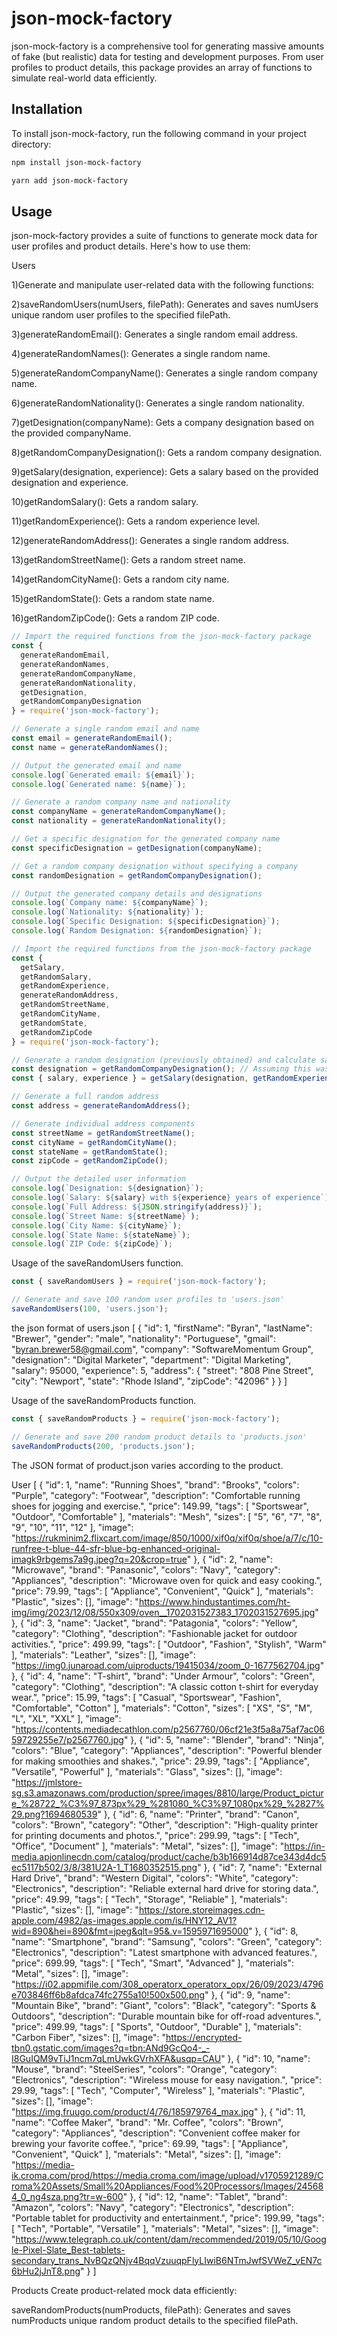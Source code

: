 # json-mock-factory

json-mock-factory is a comprehensive tool for generating massive amounts of fake (but realistic) data for testing and development purposes. From user profiles to product details, this package provides an array of functions to simulate real-world data efficiently.

## Installation

To install json-mock-factory, run the following command in your project directory:

```bash
npm install json-mock-factory
```
```bash
yarn add json-mock-factory
```
## Usage
json-mock-factory provides a suite of functions to generate mock data for user profiles and product details. Here's how to use them:

Users



1)Generate and manipulate user-related data with the following functions:

2)saveRandomUsers(numUsers, filePath): Generates and saves numUsers unique random user profiles to the specified filePath.

3)generateRandomEmail(): Generates a single random email address.

4)generateRandomNames(): Generates a single random name.

5)generateRandomCompanyName(): Generates a single random company name.

6)generateRandomNationality(): Generates a single random nationality.

7)getDesignation(companyName): Gets a company designation based on the provided companyName.

8)getRandomCompanyDesignation(): Gets a random company designation.

9)getSalary(designation, experience): Gets a salary based on the provided designation and experience.

10)getRandomSalary(): Gets a random salary.

11)getRandomExperience(): Gets a random experience level.

12)generateRandomAddress(): Generates a single random address.

13)getRandomStreetName(): Gets a random street name.

14)getRandomCityName(): Gets a random city name.

15)getRandomState(): Gets a random state name.

16)getRandomZipCode(): Gets a random ZIP code.

```javascript 
// Import the required functions from the json-mock-factory package
const { 
  generateRandomEmail, 
  generateRandomNames, 
  generateRandomCompanyName, 
  generateRandomNationality, 
  getDesignation, 
  getRandomCompanyDesignation 
} = require('json-mock-factory');

// Generate a single random email and name
const email = generateRandomEmail();
const name = generateRandomNames();

// Output the generated email and name
console.log(`Generated email: ${email}`);
console.log(`Generated name: ${name}`);

// Generate a random company name and nationality
const companyName = generateRandomCompanyName();
const nationality = generateRandomNationality();

// Get a specific designation for the generated company name
const specificDesignation = getDesignation(companyName);

// Get a random company designation without specifying a company
const randomDesignation = getRandomCompanyDesignation();

// Output the generated company details and designations
console.log(`Company name: ${companyName}`);
console.log(`Nationality: ${nationality}`);
console.log(`Specific Designation: ${specificDesignation}`);
console.log(`Random Designation: ${randomDesignation}`);


```

```javascript
// Import the required functions from the json-mock-factory package
const { 
  getSalary, 
  getRandomSalary, 
  getRandomExperience, 
  generateRandomAddress, 
  getRandomStreetName, 
  getRandomCityName, 
  getRandomState, 
  getRandomZipCode 
} = require('json-mock-factory');

// Generate a random designation (previously obtained) and calculate salary and experience based on it
const designation = getRandomCompanyDesignation(); // Assuming this was obtained earlier
const { salary, experience } = getSalary(designation, getRandomExperience());

// Generate a full random address
const address = generateRandomAddress();

// Generate individual address components
const streetName = getRandomStreetName();
const cityName = getRandomCityName();
const stateName = getRandomState();
const zipCode = getRandomZipCode();

// Output the detailed user information
console.log(`Designation: ${designation}`);
console.log(`Salary: ${salary} with ${experience} years of experience`);
console.log(`Full Address: ${JSON.stringify(address)}`);
console.log(`Street Name: ${streetName}`);
console.log(`City Name: ${cityName}`);
console.log(`State Name: ${stateName}`);
console.log(`ZIP Code: ${zipCode}`);

```
Usage of the saveRandomUsers function.
```javascript
const { saveRandomUsers } = require('json-mock-factory');

// Generate and save 100 random user profiles to 'users.json'
saveRandomUsers(100, 'users.json');

```

the json format of users.json 
[
  {
    "id": 1,
    "firstName": "Byran",
    "lastName": "Brewer",
    "gender": "male",
    "nationality": "Portuguese",
    "gmail": "byran.brewer58@gmail.com",
    "company": "SoftwareMomentum Group",
    "designation": "Digital Marketer",
    "department": "Digital Marketing",
    "salary": 95000,
    "experience": 5,
    "address": {
      "street": "808 Pine Street",
      "city": "Newport",
      "state": "Rhode Island",
      "zipCode": "42096"
    }
  }
]


Usage of the saveRandomProducts function.


```javascript
const { saveRandomProducts } = require('json-mock-factory');

// Generate and save 200 random product details to 'products.json'
saveRandomProducts(200, 'products.json');
```

The JSON format of product.json varies according to the product.


User
[
  {
    "id": 1,
    "name": "Running Shoes",
    "brand": "Brooks",
    "colors": "Purple",
    "category": "Footwear",
    "description": "Comfortable running shoes for jogging and exercise.",
    "price": 149.99,
    "tags": [
      "Sportswear",
      "Outdoor",
      "Comfortable"
    ],
    "materials": "Mesh",
    "sizes": [
      "5",
      "6",
      "7",
      "8",
      "9",
      "10",
      "11",
      "12"
    ],
    "image": "https://rukminim2.flixcart.com/image/850/1000/xif0q/xif0q/shoe/a/7/c/10-runfree-t-blue-44-sfr-blue-bg-enhanced-original-imagk9rbgems7a9g.jpeg?q=20&crop=true"
  },
  {
    "id": 2,
    "name": "Microwave",
    "brand": "Panasonic",
    "colors": "Navy",
    "category": "Appliances",
    "description": "Microwave oven for quick and easy cooking.",
    "price": 79.99,
    "tags": [
      "Appliance",
      "Convenient",
      "Quick"
    ],
    "materials": "Plastic",
    "sizes": [],
    "image": "https://www.hindustantimes.com/ht-img/img/2023/12/08/550x309/oven__1702031527383_1702031527695.jpg"
  },
  {
    "id": 3,
    "name": "Jacket",
    "brand": "Patagonia",
    "colors": "Yellow",
    "category": "Clothing",
    "description": "Fashionable jacket for outdoor activities.",
    "price": 499.99,
    "tags": [
      "Outdoor",
      "Fashion",
      "Stylish",
      "Warm"
    ],
    "materials": "Leather",
    "sizes": [],
    "image": "https://img0.junaroad.com/uiproducts/19415034/zoom_0-1677562704.jpg"
  },
  {
    "id": 4,
    "name": "T-shirt",
    "brand": "Under Armour",
    "colors": "Green",
    "category": "Clothing",
    "description": "A classic cotton t-shirt for everyday wear.",
    "price": 15.99,
    "tags": [
      "Casual",
      "Sportswear",
      "Fashion",
      "Comfortable",
      "Cotton"
    ],
    "materials": "Cotton",
    "sizes": [
      "XS",
      "S",
      "M",
      "L",
      "XL",
      "XXL"
    ],
    "image": "https://contents.mediadecathlon.com/p2567760/06cf21e3f5a8a75af7ac0659729255e7/p2567760.jpg"
  },
  {
    "id": 5,
    "name": "Blender",
    "brand": "Ninja",
    "colors": "Blue",
    "category": "Appliances",
    "description": "Powerful blender for making smoothies and shakes.",
    "price": 29.99,
    "tags": [
      "Appliance",
      "Versatile",
      "Powerful"
    ],
    "materials": "Glass",
    "sizes": [],
    "image": "https://jmlstore-sg.s3.amazonaws.com/production/spree/images/8810/large/Product_picture_%28722_%C3%97_873px%29_%281080_%C3%97_1080px%29_%2827%29.png?1694680539"
  },
  {
    "id": 6,
    "name": "Printer",
    "brand": "Canon",
    "colors": "Brown",
    "category": "Other",
    "description": "High-quality printer for printing documents and photos.",
    "price": 299.99,
    "tags": [
      "Tech",
      "Office",
      "Document"
    ],
    "materials": "Metal",
    "sizes": [],
    "image": "https://in-media.apjonlinecdn.com/catalog/product/cache/b3b166914d87ce343d4dc5ec5117b502/3/8/381U2A-1_T1680352515.png"
  },
  {
    "id": 7,
    "name": "External Hard Drive",
    "brand": "Western Digital",
    "colors": "White",
    "category": "Electronics",
    "description": "Reliable external hard drive for storing data.",
    "price": 49.99,
    "tags": [
      "Tech",
      "Storage",
      "Reliable"
    ],
    "materials": "Plastic",
    "sizes": [],
    "image": "https://store.storeimages.cdn-apple.com/4982/as-images.apple.com/is/HNY12_AV1?wid=890&hei=890&fmt=jpeg&qlt=95&.v=1595971695000"
  },
  {
    "id": 8,
    "name": "Smartphone",
    "brand": "Samsung",
    "colors": "Green",
    "category": "Electronics",
    "description": "Latest smartphone with advanced features.",
    "price": 699.99,
    "tags": [
      "Tech",
      "Smart",
      "Advanced"
    ],
    "materials": "Metal",
    "sizes": [],
    "image": "https://i02.appmifile.com/308_operatorx_operatorx_opx/26/09/2023/4796e703846ff6b8afdca74fc2755a10!500x500.png"
  },
  {
    "id": 9,
    "name": "Mountain Bike",
    "brand": "Giant",
    "colors": "Black",
    "category": "Sports & Outdoors",
    "description": "Durable mountain bike for off-road adventures.",
    "price": 499.99,
    "tags": [
      "Sports",
      "Outdoor",
      "Durable"
    ],
    "materials": "Carbon Fiber",
    "sizes": [],
    "image": "https://encrypted-tbn0.gstatic.com/images?q=tbn:ANd9GcQo4-_-I8GuIQM9vTiJ1ncm7qLmUwkGVrhXFA&usqp=CAU"
  },
  {
    "id": 10,
    "name": "Mouse",
    "brand": "SteelSeries",
    "colors": "Orange",
    "category": "Electronics",
    "description": "Wireless mouse for easy navigation.",
    "price": 29.99,
    "tags": [
      "Tech",
      "Computer",
      "Wireless"
    ],
    "materials": "Plastic",
    "sizes": [],
    "image": "https://img.fruugo.com/product/4/76/185979764_max.jpg"
  },
  {
    "id": 11,
    "name": "Coffee Maker",
    "brand": "Mr. Coffee",
    "colors": "Brown",
    "category": "Appliances",
    "description": "Convenient coffee maker for brewing your favorite coffee.",
    "price": 69.99,
    "tags": [
      "Appliance",
      "Convenient",
      "Quick"
    ],
    "materials": "Metal",
    "sizes": [],
    "image": "https://media-ik.croma.com/prod/https://media.croma.com/image/upload/v1705921289/Croma%20Assets/Small%20Appliances/Food%20Processors/Images/245684_0_ng4sza.png?tr=w-600"
  },
  {
    "id": 12,
    "name": "Tablet",
    "brand": "Amazon",
    "colors": "Navy",
    "category": "Electronics",
    "description": "Portable tablet for productivity and entertainment.",
    "price": 199.99,
    "tags": [
      "Tech",
      "Portable",
      "Versatile"
    ],
    "materials": "Metal",
    "sizes": [],
    "image": "https://www.telegraph.co.uk/content/dam/recommended/2019/05/10/Google-Pixel-Slate_Best-tablets-secondary_trans_NvBQzQNjv4BqqVzuuqpFlyLIwiB6NTmJwfSVWeZ_vEN7c6bHu2jJnT8.png"
  }
]



Products
Create product-related mock data efficiently:

saveRandomProducts(numProducts, filePath): Generates and saves numProducts unique random product details to the specified filePath.


